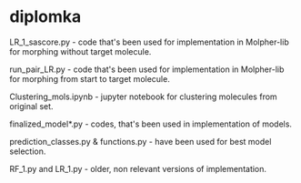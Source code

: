 # diplomka

LR_1_sascore.py - code that's been used for implementation in Molpher-lib for morphing without target molecule.

run_pair_LR.py - code that's been used for implementation in Molpher-lib for morphing from start to target molecule.

Clustering_mols.ipynb - jupyter notebook for clustering molecules from original set.

finalized_model*.py - codes, that's been used in implementation of models.

prediction_classes.py & functions.py - have been used for best model selection.


RF_1.py and LR_1.py - older, non relevant versions of implementation.

